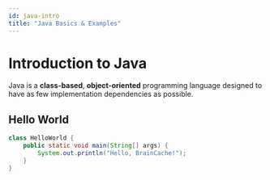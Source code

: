 ```yaml
---
id: java-intro
title: "Java Basics & Examples"
---
```


# Introduction to Java
Java is a **class-based**, **object-oriented** programming language designed to have as few implementation dependencies as possible.

## Hello World

```java
class HelloWorld {
    public static void main(String[] args) {
        System.out.println("Hello, BrainCache!");
    }
}
